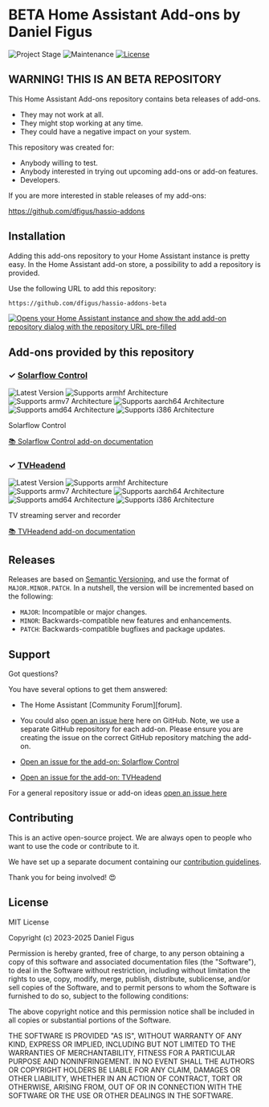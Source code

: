 # BETA Home Assistant Add-ons by Daniel Figus

![Project Stage][project-stage-shield]
![Maintenance][maintenance-shield]
[![License][license-shield]](LICENSE.md)


## WARNING! THIS IS AN BETA REPOSITORY

This Home Assistant Add-ons repository contains beta releases of add-ons.

- They may not work at all.
- They might stop working at any time.
- They could have a negative impact on your system.

This repository was created for:

- Anybody willing to test.
- Anybody interested in trying out upcoming add-ons or add-on features.
- Developers.

If you are more interested in stable releases of my add-ons:

<https://github.com/dfigus/hassio-addons>

## Installation

Adding this add-ons repository to your Home Assistant instance is pretty easy. In
 the Home Assistant add-on store, a possibility to add a repository is provided.

Use the following URL to add this repository:

```txt
https://github.com/dfigus/hassio-addons-beta
```

[![Opens your Home Assistant instance and show the add add-on repository dialog with the repository URL pre-filled](https://my.home-assistant.io/badges/supervisor_add_addon_repository.svg)][my-ha-add-repo]

## Add-ons provided by this repository

### &#10003; [Solarflow Control][addon-solarflow-control]

![Latest Version][solarflow-control-version-shield]
![Supports armhf Architecture][solarflow-control-armhf-shield]
![Supports armv7 Architecture][solarflow-control-armv7-shield]
![Supports aarch64 Architecture][solarflow-control-aarch64-shield]
![Supports amd64 Architecture][solarflow-control-amd64-shield]
![Supports i386 Architecture][solarflow-control-i386-shield]

Solarflow Control

[:books: Solarflow Control add-on documentation][addon-doc-solarflow-control]

### &#10003; [TVHeadend][addon-tvheadend]

![Latest Version][tvheadend-version-shield]
![Supports armhf Architecture][tvheadend-armhf-shield]
![Supports armv7 Architecture][tvheadend-armv7-shield]
![Supports aarch64 Architecture][tvheadend-aarch64-shield]
![Supports amd64 Architecture][tvheadend-amd64-shield]
![Supports i386 Architecture][tvheadend-i386-shield]

TV streaming server and recorder

[:books: TVHeadend add-on documentation][addon-doc-tvheadend]

## Releases

Releases are based on [Semantic Versioning][semver], and use the format
of ``MAJOR.MINOR.PATCH``. In a nutshell, the version will be incremented
based on the following:

- ``MAJOR``: Incompatible or major changes.
- ``MINOR``: Backwards-compatible new features and enhancements.
- ``PATCH``: Backwards-compatible bugfixes and package updates.

## Support

Got questions?

You have several options to get them answered:

- The Home Assistant [Community Forum][forum].
- You could also [open an issue here][issue] here on GitHub. Note, we use a
 separate GitHub repository for each add-on. Please ensure you are creating
 the issue on the correct GitHub repository matching the add-on.

- [Open an issue for the add-on: Solarflow Control][solarflow-control-issue]
- [Open an issue for the add-on: TVHeadend][tvheadend-issue]

For a general repository issue or add-on ideas [open an issue here][issue]

## Contributing

This is an active open-source project. We are always open to people who want to
use the code or contribute to it.

We have set up a separate document containing our
[contribution guidelines](CONTRIBUTING.md).

Thank you for being involved! :heart_eyes:

## License

MIT License

Copyright (c) 2023-2025 Daniel Figus

Permission is hereby granted, free of charge, to any person obtaining a copy
of this software and associated documentation files (the "Software"), to deal
in the Software without restriction, including without limitation the rights
to use, copy, modify, merge, publish, distribute, sublicense, and/or sell
copies of the Software, and to permit persons to whom the Software is
furnished to do so, subject to the following conditions:

The above copyright notice and this permission notice shall be included in all
copies or substantial portions of the Software.

THE SOFTWARE IS PROVIDED "AS IS", WITHOUT WARRANTY OF ANY KIND, EXPRESS OR
IMPLIED, INCLUDING BUT NOT LIMITED TO THE WARRANTIES OF MERCHANTABILITY,
FITNESS FOR A PARTICULAR PURPOSE AND NONINFRINGEMENT. IN NO EVENT SHALL THE
AUTHORS OR COPYRIGHT HOLDERS BE LIABLE FOR ANY CLAIM, DAMAGES OR OTHER
LIABILITY, WHETHER IN AN ACTION OF CONTRACT, TORT OR OTHERWISE, ARISING FROM,
OUT OF OR IN CONNECTION WITH THE SOFTWARE OR THE USE OR OTHER DEALINGS IN THE
SOFTWARE.

[addon-solarflow-control]: https://github.com/dfigus/addon-solarflow-control/tree/v0.11.2
[addon-doc-solarflow-control]: https://github.com/dfigus/addon-solarflow-control/blob/v0.11.2/README.md
[solarflow-control-issue]: https://github.com/dfigus/addon-solarflow-control/issues
[solarflow-control-version-shield]: https://img.shields.io/badge/version-v0.11.2-blue.svg
[solarflow-control-aarch64-shield]: https://img.shields.io/badge/aarch64-yes-green.svg
[solarflow-control-amd64-shield]: https://img.shields.io/badge/amd64-yes-green.svg
[solarflow-control-armhf-shield]: https://img.shields.io/badge/armhf-yes-green.svg
[solarflow-control-armv7-shield]: https://img.shields.io/badge/armv7-yes-green.svg
[solarflow-control-i386-shield]: https://img.shields.io/badge/i386-yes-green.svg
[addon-tvheadend]: https://github.com/dfigus/addon-tvheadend/tree/v7.0.4
[addon-doc-tvheadend]: https://github.com/dfigus/addon-tvheadend/blob/v7.0.4/README.md
[tvheadend-issue]: https://github.com/dfigus/addon-tvheadend/issues
[tvheadend-version-shield]: https://img.shields.io/badge/version-v7.0.4-blue.svg
[tvheadend-aarch64-shield]: https://img.shields.io/badge/aarch64-yes-green.svg
[tvheadend-amd64-shield]: https://img.shields.io/badge/amd64-yes-green.svg
[tvheadend-armhf-shield]: https://img.shields.io/badge/armhf-no-red.svg
[tvheadend-armv7-shield]: https://img.shields.io/badge/armv7-yes-green.svg
[tvheadend-i386-shield]: https://img.shields.io/badge/i386-no-red.svg
[dfigus]: https://github.com/dfigus
[issue]: https://github.com/dfigus/hassio-addons-beta/issues
[license-shield]: https://img.shields.io/github/license/dfigus/hassio-addons-beta.svg
[maintenance-shield]: https://img.shields.io/maintenance/yes/2025.svg
[my-ha-add-repo]: https://my.home-assistant.io/redirect/supervisor_add_addon_repository/?repository_url=https%3A%2F%2Fgithub.com%2Fdfigus%2Fhassio-addons-beta
[project-stage-shield]: https://img.shields.io/badge/project%20stage-development-yellowgreen.svg
[semver]: http://semver.org/spec/v2.0.0.html